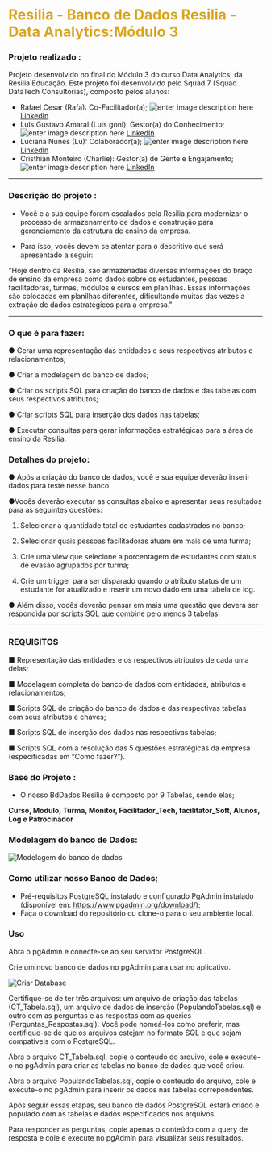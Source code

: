 # <font color="#DAA520">Resilia - Banco de Dados Resilia - Data Analytics:Módulo 3</font>

### Projeto realizado :

Projeto desenvolvido no final do Módulo 3 do curso Data Analytics, da Resilia Educação. Este projeto foi desenvolvido pelo Squad 7 (Squad DataTech Consultorias), composto pelos alunos:
    
- Rafael Cesar (Rafa): Co-Facilitador(a); ![enter image description here](https://cdn-icons-png.flaticon.com/24/3536/3536505.png) [LinkedIn](https://www.linkedin.com/in/rafael-data-analyst/)
- Luis Gustavo Amaral (Luis goni): Gestor(a) do Conhecimento; ![enter image description here](https://cdn-icons-png.flaticon.com/24/3536/3536505.png) [LinkedIn](https://www.linkedin.com/in/luisamaral2506/)
- Luciana Nunes (Lu): Colaborador(a); ![enter image description here](https://cdn-icons-png.flaticon.com/24/3536/3536505.png) [LinkedIn](https://www.linkedin.com/in/luhonunes/)
- Cristhian Monteiro (Charlie): Gestor(a) de Gente e Engajamento;  ![enter image description here](https://cdn-icons-png.flaticon.com/24/3536/3536505.png) [LinkedIn](https://www.linkedin.com/in/cristhian-monteiro/)
---
### Descrição do projeto :
- Você e a sua equipe foram escalados pela Resilia para modernizar o processo
de armazenamento de dados e construção para gerenciamento da estrutura
de ensino da empresa.

- Para isso, vocês devem se atentar para o descritivo que será apresentado a
seguir:
    
"Hoje dentro da Resilia, são armazenadas diversas informações do braço de ensino da empresa como dados sobre os estudantes, pessoas facilitadoras,
turmas, módulos e cursos em planilhas. Essas informações são colocadas
em planilhas diferentes, dificultando muitas das vezes a extração de dados
estratégicos para a empresa."

---

### O que é para fazer:
● Gerar uma representação das entidades e seus respectivos atributos e relacionamentos;

● Criar a modelagem do banco de dados;

● Criar os scripts SQL para criação do banco de dados e das tabelas com seus respectivos atributos;

● Criar scripts SQL para inserção dos dados nas tabelas;

● Executar consultas para gerar informações estratégicas para a área de ensino da Resilia.

### Detalhes do projeto:
 ● Após a criação do banco de dados, você e sua equipe deverão inserir dados para teste nesse banco.

●Vocês deverão executar as consultas abaixo e apresentar seus resultados para as seguintes questões:

1. Selecionar a quantidade total de estudantes cadastrados no banco;

2. Selecionar quais pessoas facilitadoras atuam em mais de uma turma;

3. Crie uma view que selecione a porcentagem de estudantes com status de evasão agrupados por turma;

4. Crie um trigger para ser disparado quando o atributo status de um estudante for atualizado e inserir um novo dado em uma tabela de log.
 
 ● Além disso, vocês deverão pensar em mais uma questão que deverá ser respondida por scripts SQL que combine pelo menos 3 tabelas.

---
### REQUISITOS  
 ■ Representação das entidades e os respectivos atributos de cada uma delas;

 ■ Modelagem completa do banco de dados com entidades, atributos e relacionamentos;

 ■ Scripts SQL de criação do banco de dados e das respectivas tabelas com seus atributos e chaves;

 ■ Scripts SQL de inserção dos dados nas respectivas tabelas;

 ■ Scripts SQL com a resolução das 5 questões estratégicas da empresa (especificadas em “Como fazer?”).

 ### Base do Projeto :
 - O nosso BdDados Resilia é composto por 9 Tabelas, sendo elas; 

 **Curso, Modulo, Turma, Monitor, Facilitador_Tech, facilitator_Soft, Alunos, Log e Patrocinador** 

### Modelagem do banco de Dados:
![Modelagem do banco de dados ](https://github.com/luisgoni/Trabalho_Grupo_BDDados_Mod3REsilia/blob/main/trabalho_MOD3_Grupo/Criando_tabelas/Imagens/Diagrama%20com%20suas%20rela%C3%A7oes%20.png?raw=true)

### Como utilizar nosso Banco de Dados;
- Pré-requisitos
PostgreSQL instalado e configurado
PgAdmin instalado (disponível em: https://www.pgadmin.org/download/);
- Faça o download do repositório ou clone-o para o seu ambiente local.

### Uso

Abra o pgAdmin e conecte-se ao seu servidor PostgreSQL.

 Crie um novo banco de dados no pgAdmin para usar no aplicativo.

 ![Criar Database](https://github.com/luisgoni/Trabalho_Grupo_BDDados_Mod3REsilia/blob/main/trabalho_MOD3_Grupo/Criando_tabelas/Imagens/Criar%20Database.png?raw=true)

 Certifique-se de ter três arquivos: um arquivo de criação das tabelas (CT_Tabela.sql), um arquivo de dados de inserção (PopulandoTabelas.sql) e outro com as perguntas e as respostas com as queries (Perguntas_Respostas.sql). Você pode nomeá-los como preferir, mas certifique-se de que os arquivos estejam no formato SQL e que sejam compatíveis com o PostgreSQL.

 Abra o arquivo CT_Tabela.sql, copie o conteudo do arquivo, cole e execute-o no pgAdmin para criar as tabelas no banco de dados que você criou.

 Abra o arquivo PopulandoTabelas.sql, copie o conteudo do arquivo, cole e execute-o no pgAdmin para inserir os dados nas tabelas correpondentes.

 Após seguir essas etapas, seu banco de dados PostgreSQL estará criado e populado com as tabelas e dados especificados nos arquivos.

 Para responder as perguntas, copie apenas o conteúdo com a query de resposta e cole e execute no pgAdmin para visualizar seus resultados.



 
 

